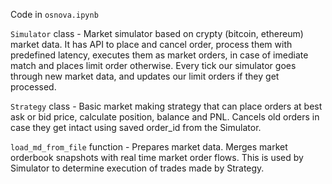 Code in `osnova.ipynb`

`Simulator` class - Market simulator based on crypty (bitcoin, ethereum) market data. 
It has API to place and cancel order, process them with predefined latency, executes them as market orders, in case of
imediate match and places limit order otherwise. Every tick our simulator goes through new market data, and 
updates our limit orders if they get processed.

`Strategy` class - Basic market making strategy that can place orders at best ask or bid price, calculate position, balance
and PNL. Cancels old orders in case they get intact using saved order_id from the Simulator. 

`load_md_from_file` function - Prepares market data. Merges market orderbook snapshots with real time market order flows.
This is used by Simulator to determine execution of trades made by Strategy.